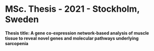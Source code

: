 # MSc. Thesis - 2021 - Stockholm, Sweden 
**Thesis title: A gene co-expression network-based analysis of muscle tissue to reveal novel genes and molecular pathways underlying sarcopenia**
